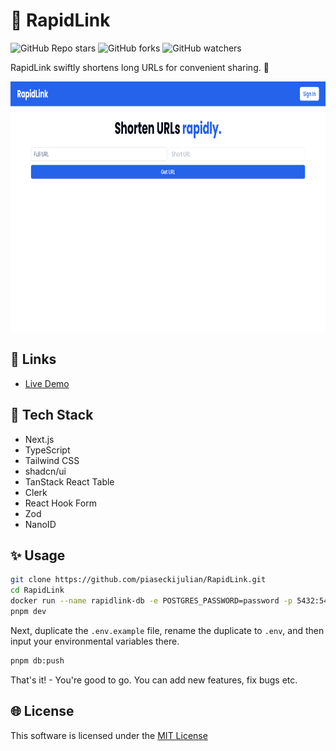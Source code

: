 # 🚀 RapidLink

![GitHub Repo stars](https://img.shields.io/github/stars/piaseckijulian/RapidLink?style=for-the-badge)
![GitHub forks](https://img.shields.io/github/forks/piaseckijulian/RapidLink?style=for-the-badge)
![GitHub watchers](https://img.shields.io/github/watchers/piaseckijulian/RapidLink?style=for-the-badge)

RapidLink swiftly shortens long URLs for convenient sharing. 🚀

<img src="./public/thumbnail.png" alt="Image of RapidLink" width="800" height="400" />

## 🔗 Links

- [Live Demo](https://julian-rapidlink.vercel.app)

## 📐 Tech Stack

- Next.js
- TypeScript
- Tailwind CSS
- shadcn/ui
- TanStack React Table
- Clerk
- React Hook Form
- Zod
- NanoID

## ✨ Usage

```bash
git clone https://github.com/piaseckijulian/RapidLink.git
cd RapidLink
docker run --name rapidlink-db -e POSTGRES_PASSWORD=password -p 5432:5432 -d postgres
pnpm dev
```

Next, duplicate the `.env.example` file, rename the duplicate to `.env`, and then input your environmental variables there.

```bash
pnpm db:push
```

That's it! - You're good to go. You can add new features, fix bugs etc.

## 🌐 License

This software is licensed under the [MIT License](https://github.com/piaseckijulian/RapidLink/blob/main/LICENSE)
